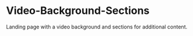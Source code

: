 # Video-Background-Sections
Landing page with a video background and sections for additional content.
